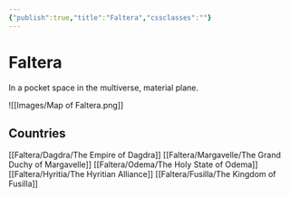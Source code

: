 ```yaml
---
{"publish":true,"title":"Faltera","cssclasses":""}
---
```




# Faltera

In a pocket space in the multiverse, material plane.

![[Images/Map of Faltera.png]]

## Countries

[[Faltera/Dagdra/The Empire of Dagdra]]
[[Faltera/Margavelle/The Grand Duchy of Margavelle]]
[[Faltera/Odema/The Holy State of Odema]]
[[Faltera/Hyritia/The Hyritian Alliance]]
[[Faltera/Fusilla/The Kingdom of Fusilla]]

